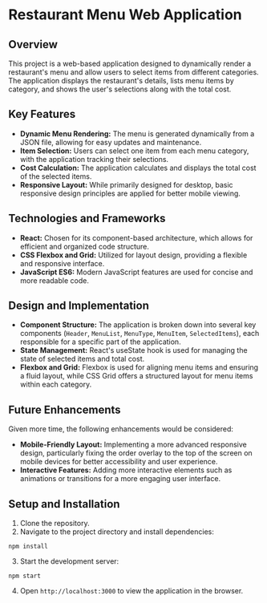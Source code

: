 # Restaurant Menu Web Application

## Overview

This project is a web-based application designed to dynamically render a restaurant's menu and allow users to select items from different categories. The application displays the restaurant's details, lists menu items by category, and shows the user's selections along with the total cost.

## Key Features

- **Dynamic Menu Rendering:** The menu is generated dynamically from a JSON file, allowing for easy updates and maintenance.
- **Item Selection:** Users can select one item from each menu category, with the application tracking their selections.
- **Cost Calculation:** The application calculates and displays the total cost of the selected items.
- **Responsive Layout:** While primarily designed for desktop, basic responsive design principles are applied for better mobile viewing.

## Technologies and Frameworks

- **React:** Chosen for its component-based architecture, which allows for efficient and organized code structure.
- **CSS Flexbox and Grid:** Utilized for layout design, providing a flexible and responsive interface.
- **JavaScript ES6:** Modern JavaScript features are used for concise and more readable code.

## Design and Implementation

- **Component Structure:** The application is broken down into several key components (`Header`, `MenuList`, `MenuType`, `MenuItem`, `SelectedItems`), each responsible for a specific part of the application.
- **State Management:** React's useState hook is used for managing the state of selected items and total cost.
- **Flexbox and Grid:** Flexbox is used for aligning menu items and ensuring a fluid layout, while CSS Grid offers a structured layout for menu items within each category.

## Future Enhancements

Given more time, the following enhancements would be considered:

- **Mobile-Friendly Layout:** Implementing a more advanced responsive design, particularly fixing the order overlay to the top of the screen on mobile devices for better accessibility and user experience.
- **Interactive Features:** Adding more interactive elements such as animations or transitions for a more engaging user interface.

## Setup and Installation

1. Clone the repository.
2. Navigate to the project directory and install dependencies:

`npm install`

3. Start the development server:

`npm start`

4. Open `http://localhost:3000` to view the application in the browser.
